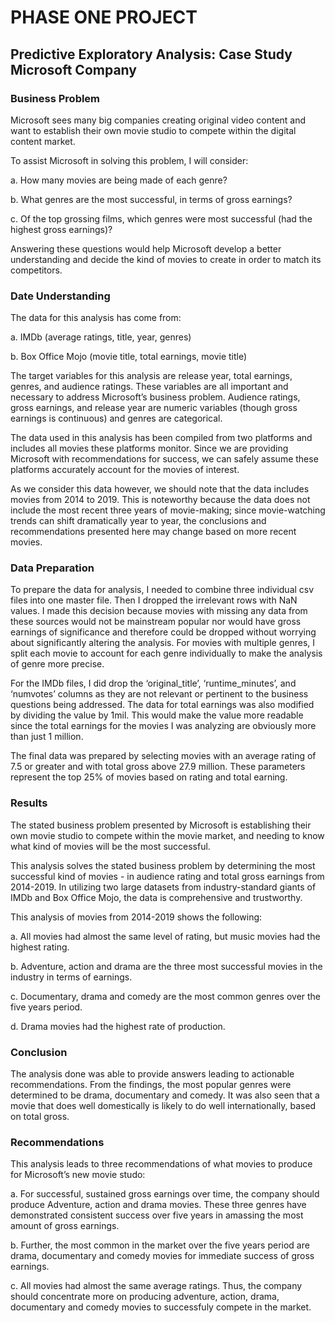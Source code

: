# PHASE ONE PROJECT

## Predictive Exploratory Analysis: Case Study Microsoft Company

### Business Problem

Microsoft sees many big companies creating original video content and want to establish their own movie studio to compete within the digital content market.

To assist Microsoft in solving this problem, I will consider:

a. How many movies are being made of each genre?

b. What genres are the most successful, in terms of gross earnings?

c. Of the top grossing films, which genres were most successful (had the highest gross earnings)?

Answering these questions would help Microsoft develop a better understanding and decide the kind of movies to create in order to match its competitors.

### Date Understanding

The data for this analysis has come from:

a. IMDb (average ratings, title, year, genres)

b. Box Office Mojo (movie title, total earnings, movie title)

The target variables for this analysis are release year, total earnings, genres, and audience ratings. These variables are all important and necessary to address Microsoft’s business problem. Audience ratings, gross earnings, and release year are numeric variables (though gross earnings is continuous) and genres are categorical.

The data used in this analysis has been compiled from two platforms and includes all movies these platforms monitor. Since we are providing Microsoft with recommendations for success, we can safely assume these platforms accurately account for the movies of interest.

As we consider this data however, we should note that the data includes movies from 2014 to 2019. This is noteworthy because the data does not include the most recent three years of movie-making; since movie-watching trends can shift dramatically year to year, the conclusions and recommendations presented here may change based on more recent movies.

### Data Preparation

To prepare the data for analysis, I needed to combine three individual csv files into one master file. Then I dropped the irrelevant rows with NaN values. I made this decision because movies with missing any data from these sources would not be mainstream popular nor would have gross earnings of significance and therefore could be dropped without worrying about significantly altering the analysis. For movies with multiple genres, I split each movie to account for each genre individually to make the analysis of genre more precise.

For the IMDb files, I did drop the ‘original_title’, ‘runtime_minutes’, and ‘numvotes’ columns as they are not relevant or pertinent to the business questions being addressed. The data for total earnings was also modified by dividing the value by 1mil. This would make the value more readable since the total earnings for the movies I was analyzing are obviously more than just 1 million. 

The final data was prepared by selecting movies with an average rating of 7.5 or greater and with total gross above 27.9 million. These parameters represent the top 25% of movies based on rating and total earning. 

### Results

The stated business problem presented by Microsoft is establishing their own movie studio to compete within the movie market, and needing to know what kind of movies will be the most successful.

This analysis solves the stated business problem by determining the most successful kind of movies - in audience rating and total gross earnings from 2014-2019. In utilizing two large datasets from industry-standard giants of IMDb and Box Office Mojo, the data is comprehensive and trustworthy.

This analysis of movies from 2014-2019 shows the following:

a. All movies had almost the same level of rating, but music movies had the highest rating.

b. Adventure, action and drama  are the three most successful movies in the industry in terms of earnings.

c. Documentary, drama and comedy are the most common genres over the five years period.

d. Drama movies had the highest rate of production.

### Conclusion
The analysis done was able to provide answers leading to actionable recommendations. From the findings, the most popular genres were determined to be drama, documentary and comedy. It was also seen that a movie that does well domestically is likely to do well internationally, based on total gross.

### Recommendations 

This analysis leads to three recommendations of what movies to produce for Microsoft’s new movie studo:

a. For successful, sustained gross earnings over time, the company should produce Adventure, action and drama movies. These three genres have demonstrated consistent success over five years in amassing the most amount of gross earnings.

b. Further, the most common in the market over the five years period are drama, documentary and comedy movies for immediate success of gross earnings.

c. All movies had almost the same average ratings. Thus, the company should concentrate more on producing adventure, action, drama, documentary and comedy movies to successfuly compete in the market.


